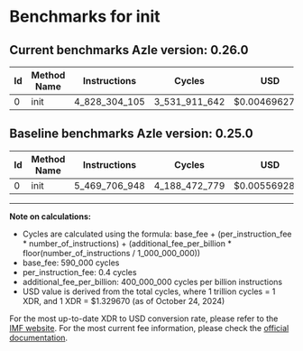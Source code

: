 # Benchmarks for init

## Current benchmarks Azle version: 0.26.0

| Id  | Method Name | Instructions  | Cycles        | USD           | USD/Million Calls | Change                                  |
| --- | ----------- | ------------- | ------------- | ------------- | ----------------- | --------------------------------------- |
| 0   | init        | 4_828_304_105 | 3_531_911_642 | $0.0046962770 | $4_696.27         | <font color="green">-641_402_843</font> |

## Baseline benchmarks Azle version: 0.25.0

| Id  | Method Name | Instructions  | Cycles        | USD           | USD/Million Calls |
| --- | ----------- | ------------- | ------------- | ------------- | ----------------- |
| 0   | init        | 5_469_706_948 | 4_188_472_779 | $0.0055692866 | $5_569.28         |

---

**Note on calculations:**

- Cycles are calculated using the formula: base_fee + (per_instruction_fee \* number_of_instructions) + (additional_fee_per_billion \* floor(number_of_instructions / 1_000_000_000))
- base_fee: 590_000 cycles
- per_instruction_fee: 0.4 cycles
- additional_fee_per_billion: 400_000_000 cycles per billion instructions
- USD value is derived from the total cycles, where 1 trillion cycles = 1 XDR, and 1 XDR = $1.329670 (as of October 24, 2024)

For the most up-to-date XDR to USD conversion rate, please refer to the [IMF website](https://www.imf.org/external/np/fin/data/rms_sdrv.aspx).
For the most current fee information, please check the [official documentation](https://internetcomputer.org/docs/current/developer-docs/gas-cost#execution).
